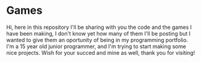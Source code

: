 # Games
Hi, here in this repository I'll be sharing with you the code and the games I have been making, I don't know yet how many of them I'll be posting but I wanted to give them an oportunity of being in my programming portfolio. I'm a 15 year old junior programmer, and I'm trying to start making some nice projects. Wish for your succed and mine as well, thank you for visiting!
